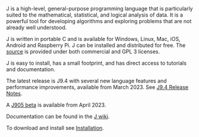 J is a high-level, general-purpose programming language that is particularly suited to the mathematical, statistical, and logical analysis of data. It is a powerful tool for developing algorithms and exploring problems that are not already well understood.

J is written in portable C and is available for Windows, Linux, Mac, iOS, Android and Raspberry Pi. J can be installed and distributed for free. The [source](https://github.com/jsoftware/jsource)
is provided under both commercial and GPL 3 licenses.

J is easy to install, has a small footprint, and has direct access to tutorials and documentation.

The latest release is J9.4 with several new language features and performance improvements, available from March 2023. See [J9.4 Release Notes](https://code.jsoftware.com/wiki/System/ReleaseNotes/J9.4).

A [J905 beta](https://code.jsoftware.com/wiki/System/ReleaseNotes/J9.5) is available from April 2023.

Documentation can be found in the [J wiki](https://code.jsoftware.com/wiki).

To download and install see [Installation](https://code.jsoftware.com/wiki/System/Installation).
